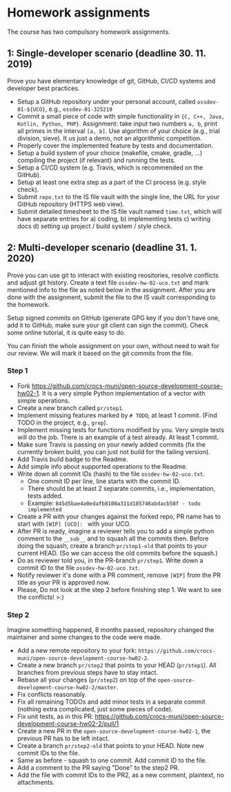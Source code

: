 # Homework assignments

The course has two compulsory homework assignments.

## 1: Single-developer scenario (deadline 30. 11. 2019)

Prove you have elementary knowledge of git, GitHub, CI/CD systems and developer best practices.

* Setup a GitHub repository under your personal account, called `ossdev-01-${UCO}`, e.g., `ossdev-01-325219`
* Commit a small piece of code with simple functionality in `{C, C++, Java, Kotlin, Python, PHP}`. Assignment: take input two numbers `a, b`, print all primes in the interval `[a, b]`. Use algorithm of your choice (e.g., trial division, sieve). It us just a demo, not an algorithmic competition.
* Properly cover the implemented feature by tests and documentation.
* Setup a build system of your choice (makefile, cmake, gradle, ...) compiling the project (if relevant) and running the tests.
* Setup a CI/CD system (e.g. Travis, which is recommended on the GitHub).
* Setup at least one extra step as a part of the CI process (e.g. style check).
* Submit `repo.txt` to the IS file vault with the single line, the URL for your GitHub repository (HTTPS web view).
* Submit detailed timesheet to the IS file vault named `time.txt`, which will have separate entries for a) coding, b) implementing tests c) writing docs d) setting up project / build system / style check. 
  
## 2: Multi-developer scenario (deadline 31. 1. 2020)

Prove you can use git to interact with existing reositories, resolve conflicts and adjust git history.
Create a text file `ossdev-hw-02-uco.txt` and mark mentioned info to the file as noted below in the assignment. 
After you are done with the assignment, submit the file to the IS vault corresponding to the homework.

Setup signed commits on GitHub (generate GPG key if you don't have one, add it to GitHub, make sure your git client can sign the commit). Check some online tutorial, it is quite easy to do.

You can finish the whole assignment on your own, without need to wait for our review. We will mark it based on the git commits from the file. 

### Step 1

- Fork https://github.com/crocs-muni/open-source-development-course-hw02-1. It is a very simple Python implementation of a vector with simple operations.
- Create a new branch called `pr/step1`.
- Implement missing features marked by `# TODO`, at least 1 commit. (Find TODO in the project, e.g., `grep`).
- Implement missing tests for functions modified by you. Very simple tests will do the job. There is an example of a test already. At least 1 commit.
- Make sure Travis is passing on your newly added commits (fix the currently broken build, you can just not build for the failing version).
- Add Travis build badge to the Readme.
- Add simple info about supported operations to the Readme.
- Write down all commit IDs (hash) to the file `ossdev-hw-02-uco.txt`. 
  - One commit ID per line, line starts with the commit ID.
  - There should be at least 2 separate commits, i.e., implementation, tests added.
  - Example: `845d5bae4a0edafb8100a311d185746abdacb58f - todo implemented` 
- Create a PR with your changes against the forked repo, PR name has to start with `[WIP] [UCO]: ` with your UCO.
- After PR is ready, imagine a reviewer tells you to add a simple python comment to the `__sub__` and to squash all the commits then. 
Before doing the squash, create a branch `pr/step1-old` that points to your current HEAD. (So we can access the old commits before the squash.)
- Do as reviewer told you, in the PR-branch `pr/step1`. Write down a commit ID to the file `ossdev-hw-02-uco.txt`.
- Notify reviewer it's done with a PR comment, remove `[WIP]` from the PR title as your PR is approved now.
- Please, Do not look at the step 2 before finishing step 1. We want to see the conflicts! >:) 

### Step 2

Imagine something happened, 8 months passed, repository changed the maintainer and some changes to the code were made.

- Add a new remote repository to your fork: `https://github.com/crocs-muni/open-source-development-course-hw02-2`.
- Create a new branch `pr/step2` that points to your HEAD (`pr/step1`). All branches from previous steps have to stay intact.
- Rebase all your changes (`pr/step2`) on top of the `open-source-development-course-hw02-2/master`.
- Fix conflicts reasonably.
- Fix all remaining TODOs and add minor tests in a separate commit (nothing extra complicated, just some pieces of code).
- Fix unit tests, as in this PR: https://github.com/crocs-muni/open-source-development-course-hw02-2/pull/1
- Create a new PR in the `open-source-development-course-hw02-1`, the previous PR has to be left intact.
- Create a branch `pr/step2-old` that points to your HEAD. Note new commit IDs to the file.
- Same as before - squash to one commit. Add commit ID to the file.
- Add a comment to the PR saying "Done" to the step2 PR.
- Add the file with commit IDs to the PR2, as a new comment, plaintext, no attachments.
